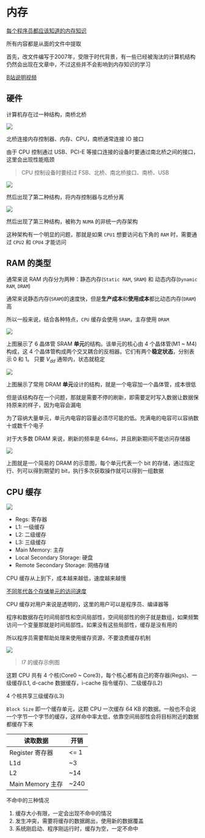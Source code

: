 # 内存

[每个程序员都应该知道的内存知识](./What%20Every%20Programmer%20Should%20Know%20About%20Memory.pdf) 

所有内容都是从面的文件中提取

首先，改文件编写于2007年，受限于时代背景，有一些已经被淘汰的计算机结构仍然会出现在文章中，不过这些并不会影响到内存知识的学习

[B站说明视频](https://www.bilibili.com/video/BV1Xy4y1b7SK/)

## 硬件

计算机存在过一种结构，南桥北桥

![](Image/001.png)

北桥连接内存控制器、内存、CPU，南桥通常连接 IO 接口

由于 CPU 控制通过 USB、PCI-E 等接口连接的设备时要通过南北桥之间的接口，这里会出现性能瓶颈

> CPU 控制设备时要经过 FSB、北桥、南北桥接口、南桥、USB 

![](Image/002.png)

然后出现了第二种结构，将内存控制器与北桥分离

![](Image/003.png)

然后出现了第三种结构，被称为 `NUMA` 的非统一内存架构

这种架构有一个明显的问题，那就是如果 `CPU1` 想要访问右下角的 `RAM` 时，需要通过 `CPU2` 和 `CPU4` 才能访问

## RAM 的类型

通常来说 RAM 内存分为两种：静态内存(`Static RAM`, `SRAM`) 和 动态内存(`Dynamic RAM`, `DRAM`)

通常来说静态内存(`SRAM`)的速度快，但是**生产成本**和**使用成本**都比动态内存(`DRAM`)高

所以一般来说，结合各种特点，`CPU` 缓存会使用 `SRAM`，主存使用 `DRAM`

![](Image/004.png)

上图展示了 6 晶体管 SRAM **单元**的结构。该单元的核心由 4 个晶体管(M1 ~ M4) 构成，这 4 个晶体管构成两个交叉耦合的反相器。它们有两个**稳定状态**，分别表示 0 和 1。 只要 $V_{dd}$ 通带内，状态就稳定

![](Image/005.png)

上图展示了常用 DRAM **单元**设计的结构，就是一个电容加一个晶体管，成本很低

但是该结构存在一个问题，那就是需要不停的刷新，即需要定时写入数据让数据保持原来的样子，因为电容会漏电

为了容纳大量单元，单元内电容的容量必须尽可能的低。充满电的电容可以容纳数十或数千个电子

对于大多数 DRAM 来说，刷新的频率是 64ms，并且刷新期间不能访问存储器

![](Image/006.png)

上图就是一个简易的 DRAM 的示意图，每个单元代表一个 bit 的存储，通过指定行、列可以得到期望的 bit，执行多次获取操作就可以得到一组数据

## CPU 缓存

![](Image/007.png)

- Regs: 寄存器
- L1: 一级缓存
- L2: 二级缓存
- L3: 三级缓存
- Main Memory: 主存
- Local Secondary Storage: 硬盘
- Remote Secondary Storage: 网络存储

CPU 缓存从上到下，成本越来越低，速度越来越慢

[不同年代各个存储单元的访问速度](https://colin-scott.github.io/personal_website/research/interactive_latency.html)

CPU 缓存对用户来说是透明的，这里的用户可以是程序员、编译器等

程序和数据存在时间局部性和空间局部性，空间局部性的例子就是数组，如果频繁访问一个变量那就是时间局部性。如果没有这些局部性，缓存是没有用的

所以程序员需要帮助处理来使用缓存资源，不要浪费缓存机制

![](Image/008.png)

> I7 的缓存示例图

这颗 CPU 共有 4 个核(Core0 ~ Core3)，每个核心都有自己的寄存器(Regs)、一级缓存(L1, d-cache 数据缓存，i-cache 指令缓存)、二级缓存(L2)

4 个核共享三级缓存(L3)

`Block Size` 即一个缓存单元，这颗 CPU 一次缓存 64 KB 的数据。一般也不会说一个字节一个字节的缓存，这样命中率太低，依靠空间局部性会将目标附近的数据都缓存下来

| 读取数据 | 开销 |
| --- | --- |
| Register 寄存器 | <= 1 |
| L1d | ~3 |
| L2 | ~14 |
| Main Memory 主存 | ~240 |

不命中的三种情况

1. 缓存大小有限，一定会出现不命中的情况
2. 发生冲突，需要将缓存的数据踢出，使用新的数据覆盖
3. 系统刚启动、程序刚运行时，缓存为空，一定不命中

